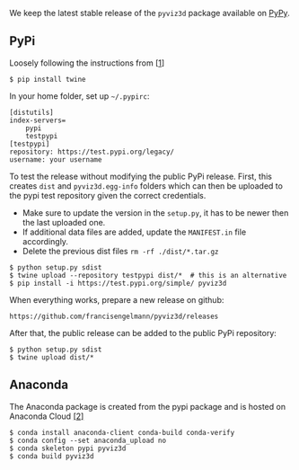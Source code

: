 We keep the latest stable release of the ```pyviz3d``` package available on [PyPy](https://packaging.python.org/tutorials/packaging-projects/).

## PyPi

Loosely following the instructions from [[1](https://medium.com/@joel.barmettler/how-to-upload-your-python-package-to-pypi-65edc5fe9c56)]

```
$ pip install twine
```

In your home folder, set up `~/.pypirc`:

```
[distutils]
index-servers=
    pypi
    testpypi
[testpypi]
repository: https://test.pypi.org/legacy/
username: your username
```

To test the release without modifying the public PyPi release.
First, this creates `dist` and `pyviz3d.egg-info` folders which can then be uploaded to the pypi test repository given the correct credentials.

- Make sure to update the version in the `setup.py`, it has to be newer then the last uploaded one.
- If additional data files are added, update the `MANIFEST.in` file accordingly.
- Delete the previous dist files `rm -rf ./dist/*.tar.gz`
```
$ python setup.py sdist
$ twine upload --repository testpypi dist/*  # this is an alternative
$ pip install -i https://test.pypi.org/simple/ pyviz3d
```

When everything works, prepare a new release on github:
```
https://github.com/francisengelmann/pyviz3d/releases
```

After that, the public release can be added to the public PyPi repository:
```
$ python setup.py sdist
$ twine upload dist/*
```

## Anaconda
The Anaconda package is created from the pypi package
and is hosted on Anaconda Cloud
[[2]]( https://docs.anaconda.com/anaconda-cloud/user-guide/tasks/work-with-packages/)
```
$ conda install anaconda-client conda-build conda-verify
$ conda config --set anaconda_upload no
$ conda skeleton pypi pyviz3d
$ conda build pyviz3d
```
